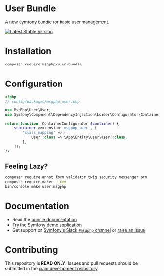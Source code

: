 # User Bundle

A new Symfony bundle for basic user management.

[![Latest Stable Version][packagist:img]][packagist]

# Installation

```bash
composer require msgphp/user-bundle
```

# Configuration

```php
<?php
// config/packages/msgphp_user.php

use MsgPhp\User\User;
use Symfony\Component\DependencyInjection\Loader\Configurator\ContainerConfigurator;

return function (ContainerConfigurator $container) {
    $container->extension('msgphp_user', [
        'class_mapping' => [
            User::class => \App\Entity\User\User::class,
        ],
    ]);
};
```

## Feeling Lazy?

```bash
composer require annot form validator twig security messenger orm
composer require maker --dev
bin/console make:user:msgphp
```

# Documentation

- Read the [bundle documentation](https://msgphp.github.io/docs/cookbook/user-bundle/installation/)
- Try the Symfony [demo application](https://github.com/msgphp/symfony-demo-app)
- Get support on [Symfony's Slack `#msgphp` channel](https://symfony.com/slack-invite) or [raise an issue](https://github.com/msgphp/msgphp/issues/new)

# Contributing

This repository is **READ ONLY**. Issues and pull requests should be submitted in the
[main development repository](https://github.com/msgphp/msgphp).

[packagist]: https://packagist.org/packages/msgphp/user-bundle
[packagist:img]: https://img.shields.io/packagist/v/msgphp/user-bundle.svg?style=flat-square
